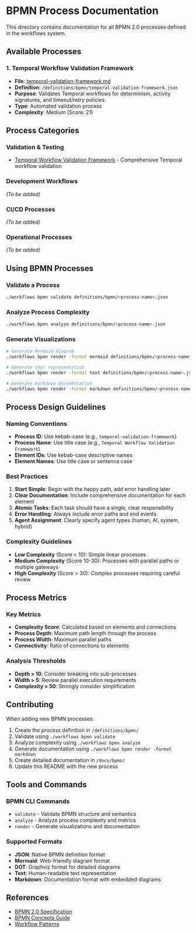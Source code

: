 # BPMN Process Documentation

This directory contains documentation for all BPMN 2.0 processes defined in the workflows system.

## Available Processes

### 1. Temporal Workflow Validation Framework
- **File**: [temporal-validation-framework.md](temporal-validation-framework.md)
- **Definition**: `/definitions/bpmn/temporal-validation-framework.json`
- **Purpose**: Validates Temporal workflows for determinism, activity signatures, and timeout/retry policies
- **Type**: Automated validation process
- **Complexity**: Medium (Score: 21)

## Process Categories

### Validation & Testing
- [Temporal Workflow Validation Framework](temporal-validation-framework.md) - Comprehensive Temporal workflow validation

### Development Workflows
_(To be added)_

### CI/CD Processes
_(To be added)_

### Operational Processes
_(To be added)_

## Using BPMN Processes

### Validate a Process
```bash
./workflows bpmn validate definitions/bpmn/<process-name>.json
```

### Analyze Process Complexity
```bash
./workflows bpmn analyze definitions/bpmn/<process-name>.json
```

### Generate Visualizations
```bash
# Generate Mermaid diagram
./workflows bpmn render -format mermaid definitions/bpmn/<process-name>.json

# Generate text representation
./workflows bpmn render -format text definitions/bpmn/<process-name>.json

# Generate markdown documentation
./workflows bpmn render -format markdown definitions/bpmn/<process-name>.json
```

## Process Design Guidelines

### Naming Conventions
- **Process ID**: Use kebab-case (e.g., `temporal-validation-framework`)
- **Process Name**: Use title case (e.g., `Temporal Workflow Validation Framework`)
- **Element IDs**: Use kebab-case descriptive names
- **Element Names**: Use title case or sentence case

### Best Practices
1. **Start Simple**: Begin with the happy path, add error handling later
2. **Clear Documentation**: Include comprehensive documentation for each element
3. **Atomic Tasks**: Each task should have a single, clear responsibility
4. **Error Handling**: Always include error paths and end events
5. **Agent Assignment**: Clearly specify agent types (human, AI, system, hybrid)

### Complexity Guidelines
- **Low Complexity** (Score < 10): Simple linear processes
- **Medium Complexity** (Score 10-30): Processes with parallel paths or multiple gateways
- **High Complexity** (Score > 30): Complex processes requiring careful review

## Process Metrics

### Key Metrics
- **Complexity Score**: Calculated based on elements and connections
- **Process Depth**: Maximum path length through the process
- **Process Width**: Maximum parallel paths
- **Connectivity**: Ratio of connections to elements

### Analysis Thresholds
- **Depth > 10**: Consider breaking into sub-processes
- **Width > 5**: Review parallel execution requirements
- **Complexity > 50**: Strongly consider simplification

## Contributing

When adding new BPMN processes:

1. Create the process definition in `/definitions/bpmn/`
2. Validate using `./workflows bpmn validate`
3. Analyze complexity using `./workflows bpmn analyze`
4. Generate documentation using `./workflows bpmn render -format markdown`
5. Create detailed documentation in `/docs/bpmn/`
6. Update this README with the new process

## Tools and Commands

### BPMN CLI Commands
- `validate` - Validate BPMN structure and semantics
- `analyze` - Analyze process complexity and metrics
- `render` - Generate visualizations and documentation

### Supported Formats
- **JSON**: Native BPMN definition format
- **Mermaid**: Web-friendly diagram format
- **DOT**: Graphviz format for detailed diagrams
- **Text**: Human-readable text representation
- **Markdown**: Documentation format with embedded diagrams

## References
- [BPMN 2.0 Specification](https://www.omg.org/spec/BPMN/2.0/)
- [BPMN Concepts Guide](../bpmn-concepts.md)
- [Workflow Patterns](http://www.workflowpatterns.com/)